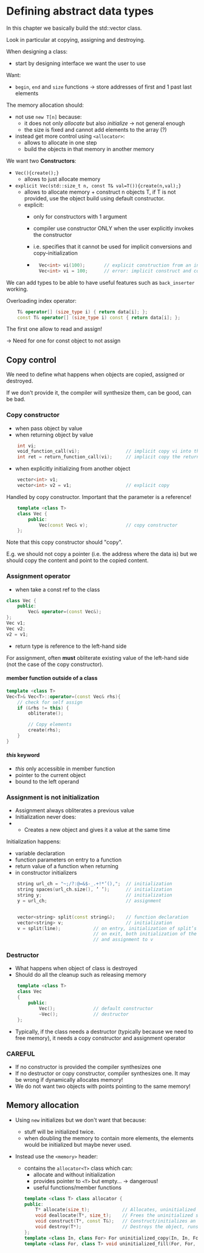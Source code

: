 # Defining abstract data types
In this chapter we basically build the std::vector class.

Look in particular at copying, assigning and destroying.

When designing a class:
- start by designing interface we want the user to use


Want:
- `begin`, `end` and `size` functions &rarr; store addresses of first and 1 past last elements

The memory allocation should:
- not use `new T[n]` because:
    - it does not only *allocate* but also *initialize* &rarr; not general enough
    - the size is fixed and cannot add elements to the array (?)
- instead get more control using `<allocator>`:
    - allows to allocate in one step
    - build the objects in that memory in another memory


We want two **Constructors**:
- `Vec(){create();}`
    - allows to just allocate memory
- `explicit Vec(std::size_t n, const T& val=T()){create(n,val);}`
    - allows to allocate memory + construct n objects T, if T is not provided, use the object build using default constructor.
    - explicit:
        - only for constructors with 1 argument
        - compiler use constructor ONLY when the user explicitly invokes the constructor
        - i.e. specifies that it cannot be used for implicit conversions and copy-initialization

        - ```c++
            Vec<int> vi(100);       // explicit construction from an int
            Vec<int> vi = 100;      // error: implicit construct and copy to vi
          ```

We can add types to be able to have useful features such as `back_inserter` working.


Overloading index operator:
```c++
    T& operator[] (size_type i) { return data[i]; };
    const T& operator[] (size_type i) const { return data[i]; };
```
The first one allow to read and assign!

&rarr; Need for one for const object to not assign


## Copy control
We need to define what happens when objects are copied, assigned or destroyed.

If we don't provide it, the compiler will synthesize them, can be good, can be bad.

### Copy constructor

- when pass object by value
- when returning object by value
```c++
    int vi;
    void_function_call(vi);                 // implicit copy vi into the parameters
    int ret = return_function_call(vi);     // implicit copy the returned value in ret
```
- when explicitly initializing from another object
```c++
    vector<int> v1;
    vector<int> v2 = v1;                    // explicit copy
```

Handled by copy constructor. Important that the parameter is a reference!
```c++
    template <class T>
    class Vec {
        public:
            Vec(const Vec& v);              // copy constructor
    };
```
Note that this copy constructor should "copy".

E.g. we should not copy a pointer (i.e. the address where the data is) but we should copy the content and point to the copied content.

### Assignment operator
- when take a const ref to the class
```c++
class Vec {
    public:
        Vec& operator=(const Vec&);
};
Vec v1;
Vec v2;
v2 = v1;
```
- return type is reference to the left-hand side

For assignment, often **must** obliterate existing value of the left-hand side (not the case of the copy constructor).

#### member function outside of a class
```c++
template <class T>
Vec<T>& Vec<T>::operator=(const Vec& rhs){
    // check for self assign
    if (&rhs != this) {
        obliterate();

        // Copy elements
        create(rhs);
    }
}
```
#### *this* keyword
- *this* only accessible in member function
- pointer to the current object
- bound to the left operand

### Assignment is not initialization
- Assignment always obliterates a previous value
- Initialization never does:
-   - Creates a new object and gives it a value at the same time

Initialization happens:
- variable declaration
- function parameters on entry to a function
- return value of a function when returning
- in constructor initializers

```c++
    string url_ch = "~;/?:@=&$-_.+!*’(),";  // initialization
    string spaces(url_ch.size(), ’ ’);      // initialization
    string y;                               // initialization
    y = url_ch;                             // assignment


    vector<string> split(const string&);    // function declaration
    vector<string> v;                       // initialization
    v = split(line);            // on entry, initialization of split’s parameter from line;
                                // on exit, both initialization of the return value
                                // and assignment to v
```

### Destructor
- What happens when object of class is destroyed
- Should do all the cleanup such as releasing memory
```c++
    template <class T>
    class Vec
    {
        public:
            Vec();              // default constructor
            ~Vec();             // destructor
    };
```

- Typically, if the class needs a destructor (typically because we need to free memory), it needs a copy constructor and assignment operator

### CAREFUL
- If no constructor is provided the compiler synthesizes one
- If no destructor or copy constructor, compiler synthesizes one. It may be wrong if dynamically allocates memory!
- We do not want two objects with points pointing to the same memory!

## Memory allocation
- Using `new` initializes but we don't want that because:
    - stuff will be initialized twice.
    - when doubling the memory to contain more elements, the elements would be initialized but maybe never used.

- Instead use the `<memory>` header:
    - contains the `allocator<T>` class which can:
        - allocate and without initialization
        - provides pointer to `<T>` but empty... &rarr; dangerous!
        - useful functions/member functions
        ```c++
        template <class T> class allocator {
        public:
            T* allocate(size_t);            // Allocates, uninitialized storage
            void deallocate(T*, size_t);    // Frees the uninitialized storage from allocate
            void construct(T*, const T&);   // Construct/initializes an object in the uninitialized storage
            void destroy(T*);               // Destroys the object, runs the destructor for T making the storage uninitialized
        };
        template <class In, class For> For uninitialized_copy(In, In, For);             // copy elements from the sequence of the first 2 arguments (e.g. begin(), end()) into the third.
        template <class For, class T> void uninitialized_fill(For, For, const T&);      // fill the space between the first two arguments with copies of the third argument
        ```

